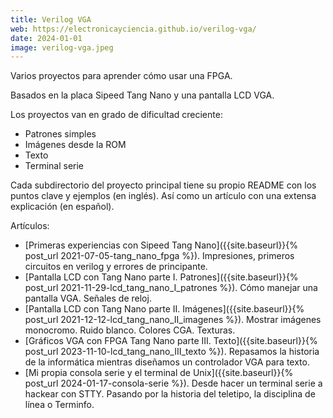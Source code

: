 ```yaml
---
title: Verilog VGA
web: https://electronicayciencia.github.io/verilog-vga/
date: 2024-01-01
image: verilog-vga.jpeg
---
```


Varios proyectos para aprender cómo usar una FPGA.

Basados en la placa Sipeed Tang Nano y una pantalla LCD VGA.

Los proyectos van en grado de dificultad creciente:
- Patrones simples
- Imágenes desde la ROM
- Texto
- Terminal serie

Cada subdirectorio del proyecto principal tiene su propio README con los puntos clave y ejemplos (en inglés).
Así como un artículo con una extensa explicación (en español).

Artículos:
- [Primeras experiencias con Sipeed Tang Nano]({{site.baseurl}}{% post_url 2021-07-05-tang_nano_fpga %}). Impresiones, primeros circuitos en verilog y errores de principante.
- [Pantalla LCD con Tang Nano parte I. Patrones]({{site.baseurl}}{% post_url 2021-11-29-lcd_tang_nano_I_patrones %}). Cómo manejar una pantalla VGA. Señales de reloj.
- [Pantalla LCD con Tang Nano parte II. Imágenes]({{site.baseurl}}{% post_url 2021-12-12-lcd_tang_nano_II_imagenes %}). Mostrar imágenes monocromo. Ruido blanco. Colores CGA. Texturas.
- [Gráficos VGA con FPGA Tang Nano parte III. Texto]({{site.baseurl}}{% post_url 2023-11-10-lcd_tang_nano_III_texto %}). Repasamos la historia de la informática mientras diseñamos un controlador VGA para texto.
- [Mi propia consola serie y el terminal de Unix]({{site.baseurl}}{% post_url 2024-01-17-consola-serie %}). Desde hacer un terminal serie a hackear con STTY. Pasando por la historia del teletipo, la disciplina de línea o Terminfo.

